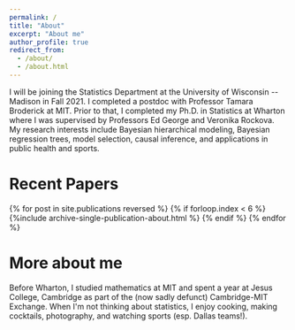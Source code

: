 ```yaml
---
permalink: /
title: "About"
excerpt: "About me"
author_profile: true
redirect_from: 
  - /about/
  - /about.html
---
```


I will be joining the Statistics Department at the University of Wisconsin -- Madison in Fall 2021.
I completed a postdoc with Professor Tamara Broderick at MIT.
Prior to that, I completed my Ph.D. in Statistics at Wharton where I was supervised by Professors Ed George and Veronika Rockova.
My research interests include Bayesian hierarchical modeling, Bayesian regression trees, model selection, causal inference, and applications in public health and sports.

Recent Papers
======

{% for post in site.publications reversed %}
  {% if forloop.index < 6  %}
    {%include archive-single-publication-about.html %}
  {% endif %}
{% endfor %}


More about me
======

Before Wharton, I studied mathematics at MIT and spent a year at Jesus College, Cambridge as part of the (now sadly defunct) Cambridge-MIT Exchange.
When I'm not thinking about statistics, I enjoy cooking, making cocktails, photography, and watching sports (esp. Dallas teams!).
